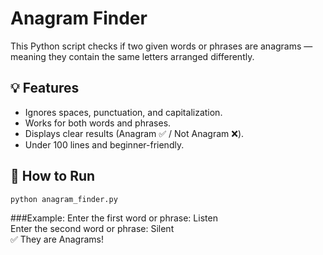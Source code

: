 # Anagram Finder

This Python script checks if two given words or phrases are anagrams — meaning they contain the same letters arranged differently.

## 💡 Features
- Ignores spaces, punctuation, and capitalization.
- Works for both words and phrases.
- Displays clear results (Anagram ✅ / Not Anagram ❌).
- Under 100 lines and beginner-friendly.

## 🚀 How to Run
```bash
python anagram_finder.py
```

###Example:
Enter the first word or phrase: Listen    
Enter the second word or phrase: Silent  
✅ They are Anagrams!
